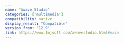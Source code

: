 ```yaml
---
name: "Awave Studio"
categories: ['multimedia']
compatibility: native
display_result: "Compatible"
version_from: "12.9"
link: https://www.fmjsoft.com/awavestudio.html#main
---
```

